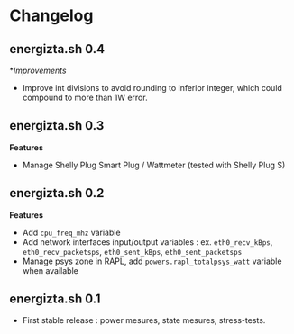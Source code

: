 # Changelog

## energizta.sh 0.4

**Improvements*

* Improve int divisions to avoid rounding to inferior integer, which could compound to more than 1W error.

## energizta.sh 0.3

**Features**

* Manage Shelly Plug Smart Plug / Wattmeter (tested with Shelly Plug S)

## energizta.sh 0.2

**Features**

* Add `cpu_freq_mhz` variable
* Add network interfaces input/output variables : ex. `eth0_recv_kBps`, `eth0_recv_packetsps`, `eth0_sent_kBps`, `eth0_sent_packetsps`
* Manage psys zone in RAPL, add `powers.rapl_totalpsys_watt` variable when available

## energizta.sh 0.1

* First stable release : power mesures, state mesures, stress-tests.
